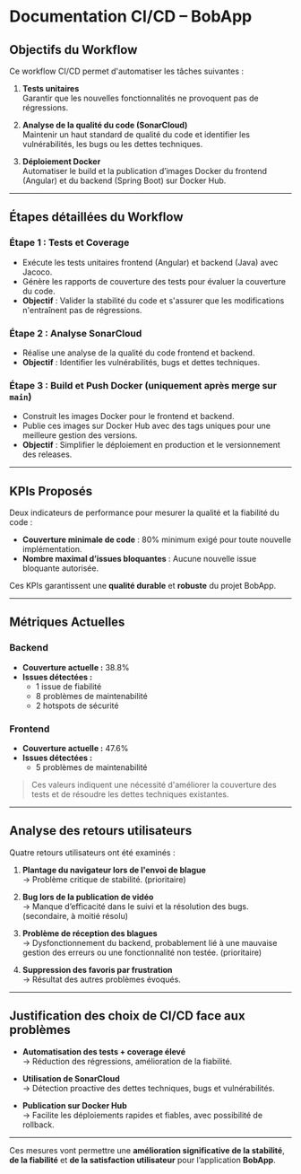 # Documentation CI/CD – BobApp

## Objectifs du Workflow

Ce workflow CI/CD permet d'automatiser les tâches suivantes :

1. **Tests unitaires**  
   Garantir que les nouvelles fonctionnalités ne provoquent pas de régressions.

2. **Analyse de la qualité du code (SonarCloud)**  
   Maintenir un haut standard de qualité du code et identifier les vulnérabilités, les bugs ou les dettes techniques.

3. **Déploiement Docker**  
   Automatiser le build et la publication d’images Docker du frontend (Angular) et du backend (Spring Boot) sur Docker Hub.

---

## Étapes détaillées du Workflow

### Étape 1 : Tests et Coverage

- Exécute les tests unitaires frontend (Angular) et backend (Java) avec Jacoco.
- Génère les rapports de couverture des tests pour évaluer la couverture du code.
- **Objectif** : Valider la stabilité du code et s'assurer que les modifications n'entraînent pas de régressions.

### Étape 2 : Analyse SonarCloud

- Réalise une analyse de la qualité du code frontend et backend.
- **Objectif** : Identifier les vulnérabilités, bugs et dettes techniques.

### Étape 3 : Build et Push Docker (uniquement après merge sur `main`)

- Construit les images Docker pour le frontend et backend.
- Publie ces images sur Docker Hub avec des tags uniques pour une meilleure gestion des versions.
- **Objectif** : Simplifier le déploiement en production et le versionnement des releases.

---

## KPIs Proposés

Deux indicateurs de performance pour mesurer la qualité et la fiabilité du code :

- **Couverture minimale de code** : 80% minimum exigé pour toute nouvelle implémentation.
- **Nombre maximal d’issues bloquantes** : Aucune nouvelle issue bloquante autorisée.

Ces KPIs garantissent une **qualité durable** et **robuste** du projet BobApp.

---

## Métriques Actuelles

### Backend

- **Couverture actuelle :** 38.8%
- **Issues détectées :**
  - 1 issue de fiabilité
  - 8 problèmes de maintenabilité
  - 2 hotspots de sécurité

### Frontend

- **Couverture actuelle :** 47.6%
- **Issues détectées :**
  - 5 problèmes de maintenabilité

> Ces valeurs indiquent une nécessité d'améliorer la couverture des tests et de résoudre les dettes techniques existantes.

---

## Analyse des retours utilisateurs

Quatre retours utilisateurs ont été examinés :

1. **Plantage du navigateur lors de l'envoi de blague**  
   → Problème critique de stabilité. (prioritaire)

2. **Bug lors de la publication de vidéo**  
   → Manque d’efficacité dans le suivi et la résolution des bugs. (secondaire, à moitié résolu)

3. **Problème de réception des blagues**  
   → Dysfonctionnement du backend, probablement lié à une mauvaise gestion des erreurs ou une fonctionnalité non testée. (prioritaire)

4. **Suppression des favoris par frustration**  
   → Résultat des autres problèmes évoqués.

---

## Justification des choix de CI/CD face aux problèmes

- **Automatisation des tests + coverage élevé**  
  → Réduction des régressions, amélioration de la fiabilité.

- **Utilisation de SonarCloud**  
  → Détection proactive des dettes techniques, bugs et vulnérabilités.

- **Publication sur Docker Hub**  
  → Facilite les déploiements rapides et fiables, avec possibilité de rollback.

---

Ces mesures vont permettre une **amélioration significative de la stabilité**, **de la fiabilité** et **de la satisfaction utilisateur** pour l’application **BobApp**.
